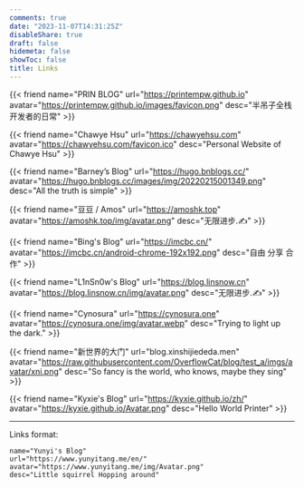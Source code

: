 ```yaml
---
comments: true
date: "2023-11-07T14:31:25Z"
disableShare: true
draft: false
hidemeta: false
showToc: false
title: Links
---
```


<div class="friend">

{{< friend name="PRIN BLOG" url="https://printempw.github.io" avatar="https://printempw.github.io/images/favicon.png" desc="半吊子全栈开发者的日常" >}}


</div>

<div class="friend">

{{< friend name="Chawye Hsu" url="https://chawyehsu.com" avatar="https://chawyehsu.com/favicon.ico" desc="Personal Website of Chawye Hsu" >}}


</div>

<div class="friend">

{{< friend name="Barney’s Blog" url="https://hugo.bnblogs.cc/" avatar="https://hugo.bnblogs.cc/images/img/20220215001349.png" desc="All the truth is simple" >}}


</div>

<div class="friend">

{{< friend name="豆豆 / Amos" url="https://amoshk.top" avatar="https://amoshk.top/img/avatar.png" desc="无限进步.✍️" >}}


</div>

<div class="friend">

{{< friend name="Bing's Blog" url="https://imcbc.cn/" avatar="https://imcbc.cn/android-chrome-192x192.png" desc="自由 分享 合作" >}}


</div>

<div class="friend">

{{< friend name="L1nSn0w's Blog" url="https://blog.linsnow.cn" avatar="https://blog.linsnow.cn/img/avatar.png" desc="无限进步.✍️" >}}


</div>

<div class="friend">

{{< friend name="Cynosura" url="https://cynosura.one" avatar="https://cynosura.one/img/avatar.webp" desc="Trying to light up the dark." >}}


</div>

<div class="friend">

{{< friend name="新世界的大门" url="blog.xinshijiededa.men" avatar="https://raw.githubusercontent.com/OverflowCat/blog/test_a/imgs/avatar/xni.png" desc="So fancy is the world, who knows, maybe they sing" >}}


</div>

<div class="friend">

{{< friend name="Kyxie's Blog" url="https://kyxie.github.io/zh/" avatar="https://kyxie.github.io/Avatar.png" desc="Hello World Printer" >}}


</div>


----
Links format:

```
name="Yunyi's Blog"
url="https://www.yunyitang.me/en/"
avatar="https://www.yunyitang.me/img/Avatar.png"
desc="Little squirrel Hopping around"
```